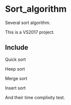 # Sort_algorithm
Several sort algorithm.

This is a VS2017 project.
## Include 
Quick sort

Heep sort

Merge sort

Insert sort

And their time complixity test.

